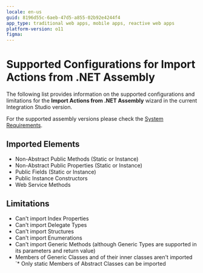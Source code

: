 ```yaml
---
locale: en-us
guid: 8196d55c-6aeb-47d5-a855-02b92e4244f4
app_type: traditional web apps, mobile apps, reactive web apps
platform-version: o11
figma:
---
```


# Supported Configurations for Import Actions from .NET Assembly

The following list provides information on the supported configurations and limitations for the **Import Actions from .NET Assembly** wizard in the current Integration Studio version.

For the supported assembly versions please check the [System Requirements](../../../setup-maintain/setup/system-requirements.md#integration-studio).  
  

## Imported Elements
*  Non-Abstract Public Methods (Static or Instance)
* Non-Abstract Public Properties (Static or Instance)
* Public Fields (Static or Instance)
* Public Instance Constructors
* Web Service Methods

## Limitations
* Can't import Index Properties
* Can't import Delegate Types
* Can't import Structures
* Can't import Enumerations
* Can't import Generic Methods (although Generic Types are supported in its parameters and return value)
* Members of Generic Classes and of their inner classes aren't imported
`* Only static Members of Abstract Classes can be imported

